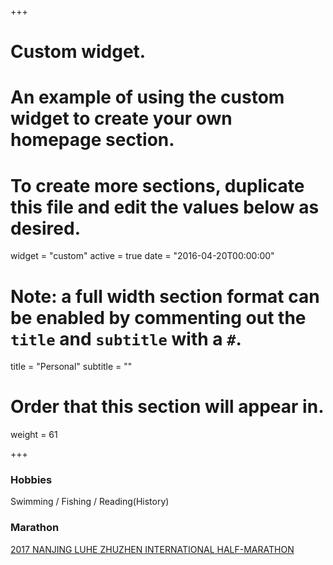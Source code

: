 +++
# Custom widget.
# An example of using the custom widget to create your own homepage section.
# To create more sections, duplicate this file and edit the values below as desired.
widget = "custom"
active = true
date = "2016-04-20T00:00:00"

# Note: a full width section format can be enabled by commenting out the `title` and `subtitle` with a `#`.
title = "Personal"
subtitle = ""

# Order that this section will appear in.
weight = 61

+++
<!-- Courses -->
<div class="row">
	<h3>Hobbies</h3>
	<p>
		Swimming  / Fishing  / Reading(History) <br />
	</p>		
	<h3>Marathon</h3>
	<p>
		<a href="img/certificate_nj_zhuma_20171105.jpg">2017 NANJING LUHE ZHUZHEN INTERNATIONAL HALF-MARATHON</a> <br />
	</p>
</div>